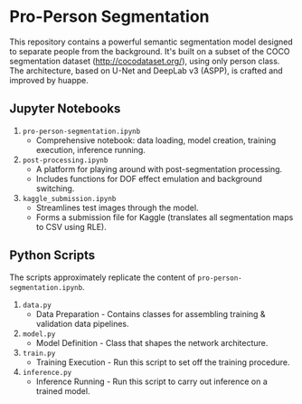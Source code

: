
# Pro-Person Segmentation

This repository contains a powerful semantic segmentation model designed to separate people from the background. It's built on a subset of the COCO segmentation dataset (http://cocodataset.org/), using only person class. The architecture, based on U-Net and DeepLab v3 (ASPP), is crafted and improved by huappe.

## Jupyter Notebooks

1. `pro-person-segmentation.ipynb`
    * Comprehensive notebook: data loading, model creation, training execution, inference running.
2. `post-processing.ipynb`
    * A platform for playing around with post-segmentation processing.
    * Includes functions for DOF effect emulation and background switching.
2. `kaggle_submission.ipynb`
    * Streamlines test images through the model.
    * Forms a submission file for Kaggle (translates all segmentation maps to CSV using RLE).

## Python Scripts

The scripts approximately replicate the content of `pro-person-segmentation.ipynb`.

1. `data.py`
    * Data Preparation - Contains classes for assembling training & validation data pipelines.
2. `model.py`
    * Model Definition - Class that shapes the network architecture.
3. `train.py`
    * Training Execution - Run this script to set off the training procedure.
4. `inference.py`
    * Inference Running - Run this script to carry out inference on a trained model.